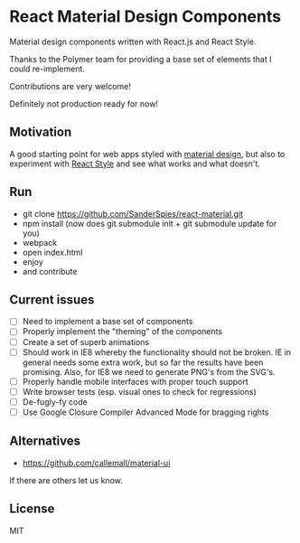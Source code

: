 
React Material Design Components
===
Material design components written with React.js and React Style.

Thanks to the Polymer team for providing a base set of elements that I could re-implement.

Contributions are very welcome!

Definitely not production ready for now!

Motivation
---
A good starting point for web apps styled with [material design](http://www.google.com/design/spec/material-design/introduction.html), but also to experiment with
[React Style](https://github.com/SanderSpies/react-style/) and see what works and what doesn't.

Run
---
- git clone https://github.com/SanderSpies/react-material.git
- npm install (now does git submodule init + git submodule update for you)
- webpack
- open index.html
- enjoy
- and contribute


Current issues
---
- [ ] Need to implement a base set of components
- [ ] Properly implement the "theming" of the components
- [ ] Create a set of superb animations
- [ ] Should work in IE8 whereby the functionality should not be broken. IE in general needs some extra work, but so far the results have been promising. Also, for IE8 we need to generate PNG's from the SVG's.
- [ ] Properly handle mobile interfaces with proper touch support
- [ ] Write browser tests (esp. visual ones to check for regressions)
- [ ] De-fugly-fy code
- [ ] Use Google Closure Compiler Advanced Mode for bragging rights

Alternatives
---
- https://github.com/callemall/material-ui

If there are others let us know.

License
---
MIT
